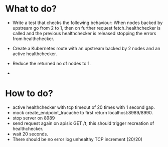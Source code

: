 # What to do?

- Write a test that checks the following behaviour: When nodes backed by upstream go from 2 to 1, then on further request fetch_healthchecker is called
and the previous healthchecker is released stopping the errors from healthchecker.

- Create a Kubernetes route with an upstream backed by 2 nodes and an active healthchecker.

- Reduce the returned no of nodes to 1.

-


# How to do?

- active healthchecker with tcp timeout of 20 times with 1 second gap.
- mock create_endpoint_lrucache to first return localhost:8989/8990.
- stop server on 8989
- send request again on apisix GET /t, this should trigger recreation of healthchecker.
- wait 20 seconds.
- There should be no error log unhealthy TCP increment (20/20)


